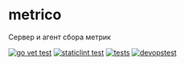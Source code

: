 # metrico

Сервер и агент сбора метрик

[![go vet test](https://github.com/tony-spark/metrico/actions/workflows/statictest.yml/badge.svg?branch=main)](https://github.com/tony-spark/metrico/actions/workflows/statictest.yml)
[![staticlint test](https://github.com/tony-spark/metrico/actions/workflows/staticlint.yml/badge.svg)](https://github.com/tony-spark/metrico/actions/workflows/staticlint.yml)
[![tests](https://github.com/tony-spark/metrico/actions/workflows/test.yml/badge.svg)](https://github.com/tony-spark/metrico/actions/workflows/test.yml)
[![devopstest](https://github.com/tony-spark/metrico/actions/workflows/devopstest.yml/badge.svg?branch=main)](https://github.com/tony-spark/metrico/actions/workflows/devopstest.yml)
